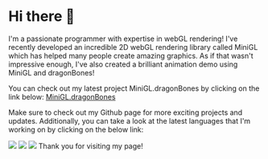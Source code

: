 # Hi there 👋

I'm a passionate programmer with expertise in webGL rendering! I've recently developed an incredible 2D webGL rendering library called MiniGL which has helped many people create amazing graphics. As if that wasn't impressive enough, I've also created a brilliant animation demo using MiniGL and dragonBones!

You can check out my latest project MiniGL.dragonBones by clicking on the link below:
[MiniGL.dragonBones](https://mizy.github.io/MiniGL/demo/dragonBones/eyetrack.html)

Make sure to check out my Github page for more exciting projects and updates. Additionally, you can take a look at the latest languages that I'm working on by clicking on the below link:

![](http://github-profile-summary-cards.vercel.app/api/cards/repos-per-language?username=mizy&theme=react)
![](http://github-profile-summary-cards.vercel.app/api/cards/most-commit-language?username=mizy&theme=react)
![](http://github-profile-summary-cards.vercel.app/api/cards/stats?username=mizy&theme=react)
Thank you for visiting my page!
